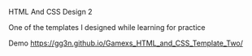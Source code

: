 
HTML And CSS Design 2

One of the templates I designed while learning for practice

Demo
https://gg3n.github.io/Gamexs_HTML_and_CSS_Template_Two/

